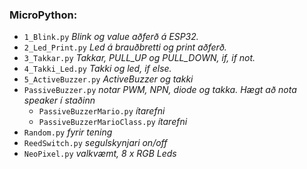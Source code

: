 ### MicroPython: 

- `1_Blink.py`        _Blink og value aðferð á ESP32._
- `2_Led_Print.py`    _Led á brauðbretti og print aðferð._
- `3_Takkar.py`       _Takkar, PULL_UP og PULL_DOWN, if, if not._
- `4_Takki_Led.py`    _Takki og led, if else._
- `5_ActiveBuzzer.py` _ActiveBuzzer og takki_
- `PassiveBuzzer.py` _notar PWM, NPN, diode og takka. Hægt að nota speaker í staðinn_
  - `PassiveBuzzerMario.py` _ítarefni_
  - `PassiveBuzzerMarioClass.py` _ítarefni_ 
- `Random.py` _fyrir tening_
- `ReedSwitch.py` _segulskynjari on/off_
- `NeoPixel.py` _valkvæmt, 8 x RGB Leds_

